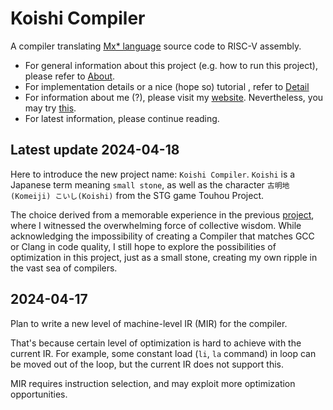 # Koishi Compiler

A compiler translating [Mx* language](https://github.com/ACMClassCourses/Compiler-Design-Implementation?tab=readme-ov-file#%E4%BA%8Cmx-%E8%AF%AD%E8%A8%80%E5%AE%9A%E4%B9%89) source code to RISC-V assembly.

- For general information about this project (e.g. how to run this project), please refer to [About](docs/about.md).
- For implementation details or a nice (hope so) tutorial , refer to [Detail](docs/detail.md)
- For information about me (?), please visit my [website](https://darksharpness.github.io). Nevertheless, you may try [this](https://darksharpness.github.io/CompilerMx/).
- For latest information, please continue reading.

## Latest update 2024-04-18

Here to introduce the new project name: `Koishi Compiler`. `Koishi` is a Japanese term meaning `small stone`, as well as the character `古明地(Komeiji) こいし(Koishi)` from the STG game Touhou Project.

The choice derived from a memorable experience in the previous [project](https://github.com/DarkSharpness/Mx-Compiler), where I witnessed the overwhelming force of collective wisdom. While acknowledging the impossibility of creating a Compiler that matches GCC or Clang in code quality, I still hope to explore the possibilities of optimization in this project, just as a small stone, creating my own ripple in the vast sea of compilers.

## 2024-04-17

Plan to write a new level of machine-level IR (MIR) for the compiler.

That's because certain level of optimization is hard to achieve with the current IR. For example, some constant load (`li`, `la` command) in loop can be moved out of the loop, but the current IR does not support this.

MIR requires instruction selection, and may exploit more optimization opportunities.
